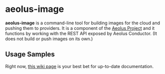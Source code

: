 # aeolus-image #

**aeolus-image** is a command-line tool for building images for the cloud and pushing them to providers. It is a component of the [Aeolus Project](https://www.aeolusproject.org/) and it functions by working with the REST API exposed by Aeolus Conductor. (It does not build or push images on its own.)

## Usage Samples ##
Right now, [this wiki page](https://www.aeolusproject.org/redmine/projects/aeolus/wiki/Launching_Instances) is your best bet for up-to-date documentation.
